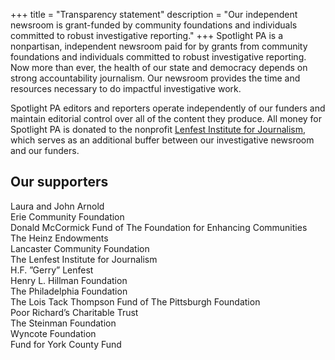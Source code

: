 +++
title = "Transparency statement"
description = "Our independent newsroom is grant-funded by community foundations and individuals committed to robust investigative reporting."
+++
Spotlight PA is a nonpartisan, independent newsroom paid for by grants from community foundations and individuals committed to robust investigative reporting. Now more than ever, the health of our state and democracy depends on strong accountability journalism. Our newsroom provides the time and resources necessary to do impactful investigative work.

Spotlight PA editors and reporters operate independently of our funders and maintain editorial control over all of the content they produce. All money for Spotlight PA is donated to the nonprofit [Lenfest Institute for Journalism](https://www.lenfestinstitute.org), which serves as an additional buffer between our investigative newsroom and our funders.

## Our supporters

Laura and John Arnold <br />
Erie Community Foundation <br />
Donald McCormick Fund of The Foundation for Enhancing Communities <br />
The Heinz Endowments <br />
Lancaster Community Foundation <br />
The Lenfest Institute for Journalism <br />
H.F. ”Gerry” Lenfest <br />
Henry L. Hillman Foundation <br />
The Philadelphia Foundation <br />
The Lois Tack Thompson Fund of The Pittsburgh Foundation <br />
Poor Richard’s Charitable Trust <br />
The Steinman Foundation <br />
Wyncote Foundation <br />
Fund for York County Fund <br />
